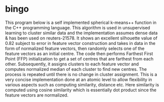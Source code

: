 # bingo
This program below is a self implemented spherical k-means++ function in the C++ programming language. This algorithm is used in unsupervised learning to cluster similar data and the implementation assumes dense data & has been used on reuters-21578. It shows an excellent silhouette value of 0.82 subject to error in feature vector construction and takes in data in the form of normalized feature vectors, then randomly selects one of the feature vectors as an initial centre. The code then performs Farthest First Point (FFP) initialization to get a set of centres that are farthest from each other. Subsequently, it assigns clusters to each feature vector and computes normalized median of each cluster to find new centres. The process is repeated until there is no change in cluster assignment. This is a very concise implementation done at an atomic level to allow flexibility in various aspects such as computing similarity, distance etc. Here similarity is computed using cosine similarity which is essentially dot product since the feature vectors are normalized.
